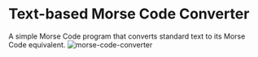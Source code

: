 # Text-based Morse Code Converter

A simple Morse Code program that converts standard text to its Morse Code equivalent. 
![morse-code-converter](https://github.com/user-attachments/assets/325b8b72-f66f-47c7-8ee0-6f3f85bb86d8)

